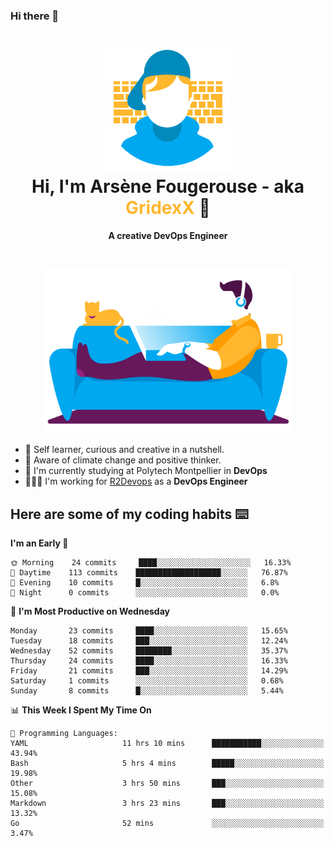 ### Hi there 👋

<!--
**GridexX/gridexx** is a ✨ _special_ ✨ repository because its `README.md` (this file) appears on your GitHub profile.

Here are some ideas to get you started:

- 🔭 I’m currently working on ...
- 🌱 I’m currently learning ...
- 👯 I’m looking to collaborate on ...
- 🤔 I’m looking for help with ...
- 💬 Ask me about ...
- 📫 How to reach me: ...
- 😄 Pronouns: ...
- ⚡ Fun fact: ...
-->


<!-- Header -->
<h1 align="center">
  <img src="./images/user_profile.png" width="200">
  <br>
  Hi, I'm Arsène Fougerouse - aka <span style="color:#ffb72e">GridexX</span> 👋
</h1>


<p align="center">
  <b>A creative DevOps Engineer </b>
</p>
<br/>
<p align="center">
  <img src="./images/man_couch.png" width="400">
</p>

- 🎨 Self learner, curious and creative in a nutshell. 
- 🌱 Aware of climate change and positive thinker.
- 📕 I'm currently studying at Polytech Montpellier in **DevOps**
- 👨🏻‍💻 I'm working for [R2Devops](https://r2devops.io) as a **DevOps Engineer**


## Here are some of my coding habits ⌨️

<!-- Add a section about tech and Ops stack
  Like this one : https://github.com/Xanthus58#-tech-stack
-->
<!--START_SECTION:waka-->
**I'm an Early 🐤** 

```text
🌞 Morning    24 commits     ████░░░░░░░░░░░░░░░░░░░░░   16.33% 
🌆 Daytime    113 commits    ███████████████████░░░░░░   76.87% 
🌃 Evening    10 commits     █░░░░░░░░░░░░░░░░░░░░░░░░   6.8% 
🌙 Night      0 commits      ░░░░░░░░░░░░░░░░░░░░░░░░░   0.0%

```
📅 **I'm Most Productive on Wednesday** 

```text
Monday       23 commits     ████░░░░░░░░░░░░░░░░░░░░░   15.65% 
Tuesday      18 commits     ███░░░░░░░░░░░░░░░░░░░░░░   12.24% 
Wednesday    52 commits     ████████░░░░░░░░░░░░░░░░░   35.37% 
Thursday     24 commits     ████░░░░░░░░░░░░░░░░░░░░░   16.33% 
Friday       21 commits     ███░░░░░░░░░░░░░░░░░░░░░░   14.29% 
Saturday     1 commits      ░░░░░░░░░░░░░░░░░░░░░░░░░   0.68% 
Sunday       8 commits      █░░░░░░░░░░░░░░░░░░░░░░░░   5.44%

```


📊 **This Week I Spent My Time On** 

```text
💬 Programming Languages: 
YAML                     11 hrs 10 mins      ███████████░░░░░░░░░░░░░░   43.94% 
Bash                     5 hrs 4 mins        █████░░░░░░░░░░░░░░░░░░░░   19.98% 
Other                    3 hrs 50 mins       ███░░░░░░░░░░░░░░░░░░░░░░   15.08% 
Markdown                 3 hrs 23 mins       ███░░░░░░░░░░░░░░░░░░░░░░   13.32% 
Go                       52 mins             ░░░░░░░░░░░░░░░░░░░░░░░░░   3.47%

```


<!--END_SECTION:waka-->
